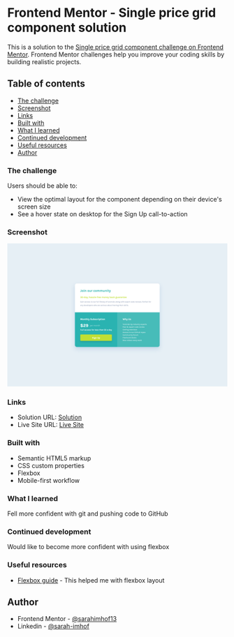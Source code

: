 # Frontend Mentor - Single price grid component solution

This is a solution to the [Single price grid component challenge on Frontend Mentor](https://www.frontendmentor.io/challenges/single-price-grid-component-5ce41129d0ff452fec5abbbc). Frontend Mentor challenges help you improve your coding skills by building realistic projects.

## Table of contents

- [The challenge](#the-challenge)
- [Screenshot](#screenshot)
- [Links](#links)
- [Built with](#built-with)
- [What I learned](#what-i-learned)
- [Continued development](#continued-development)
- [Useful resources](#useful-resources)
- [Author](#author)

### The challenge

Users should be able to:

- View the optimal layout for the component depending on their device's screen size
- See a hover state on desktop for the Sign Up call-to-action

### Screenshot

![](/screenshot.png)

### Links

- Solution URL: [Solution](https://github.com/sarahimhof13/single-price-grid-component)
- Live Site URL: [Live Site](https://sarahimhof13.github.io/single-price-grid-component/)

### Built with

- Semantic HTML5 markup
- CSS custom properties
- Flexbox
- Mobile-first workflow

### What I learned

Fell more confident with git and pushing code to GitHub

### Continued development

Would like to become more confident with using flexbox

### Useful resources

- [Flexbox guide](https://css-tricks.com/snippets/css/a-guide-to-flexbox/) - This helped me with flexbox layout

## Author

- Frontend Mentor - [@sarahimhof13](https://www.frontendmentor.io/profile/sarahimhof13)
- Linkedin - [@sarah-imhof](https://www.linkedin.com/in/sarah-imhof)
